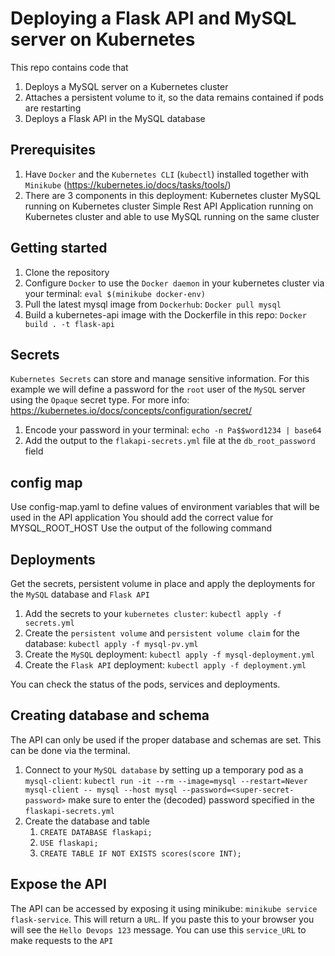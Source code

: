 # Deploying a Flask API and MySQL server on Kubernetes

This repo contains code that 
1) Deploys a MySQL server on a Kubernetes cluster
2) Attaches a persistent volume to it, so the data remains contained if pods are restarting
3) Deploys a Flask API  in the MySQL database

## Prerequisites
1. Have `Docker` and the `Kubernetes CLI` (`kubectl`) installed together with `Minikube` (https://kubernetes.io/docs/tasks/tools/)
2. There are 3 components in this deployment:
    Kubernetes cluster
    MySQL running on Kubernetes cluster
    Simple Rest API Application running on Kubernetes cluster and able to use MySQL running on the same cluster

## Getting started
1. Clone the repository
2. Configure `Docker` to use the `Docker daemon` in your kubernetes cluster via your terminal: `eval $(minikube docker-env)`
3. Pull the latest mysql image from `Dockerhub`: `Docker pull mysql`
4. Build a kubernetes-api image with the Dockerfile in this repo: `Docker build . -t flask-api`

## Secrets
`Kubernetes Secrets` can store and manage sensitive information. For this example we will define a password for the
`root` user of the `MySQL` server using the `Opaque` secret type. For more info: https://kubernetes.io/docs/concepts/configuration/secret/

1. Encode your password in your terminal: `echo -n Pa$$word1234 | base64`
2. Add the output to the `flakapi-secrets.yml` file at the `db_root_password` field

## config map 

Use config-map.yaml to define values of environment variables that will be used in the API application
You should add the correct value for MYSQL_ROOT_HOST
Use the output of the following command

## Deployments
Get the secrets, persistent volume in place and apply the deployments for the `MySQL` database and `Flask API`

1. Add the secrets to your `kubernetes cluster`: `kubectl apply -f secrets.yml`
2. Create the `persistent volume` and `persistent volume claim` for the database: `kubectl apply -f mysql-pv.yml`
3. Create the `MySQL` deployment: `kubectl apply -f mysql-deployment.yml`
4. Create the `Flask API` deployment: `kubectl apply -f deployment.yml`

You can check the status of the pods, services and deployments.

## Creating database and schema
The API can only be used if the proper database and schemas are set. This can be done via the terminal.
1. Connect to your `MySQL database` by setting up a temporary pod as a `mysql-client`: 
   `kubectl run -it --rm --image=mysql --restart=Never mysql-client -- mysql --host mysql --password=<super-secret-password>`
   make sure to enter the (decoded) password specified in the `flaskapi-secrets.yml`
2. Create the database and table
   1. `CREATE DATABASE flaskapi;`
    2. `USE flaskapi;`
    3. `CREATE TABLE IF NOT EXISTS scores(score INT);`
    
## Expose the API
The API can be accessed by exposing it using minikube: `minikube service flask-service`. This will return a `URL`. If you paste this to your browser you will see the `Hello Devops 123` message. You can use this `service_URL` to make requests to the `API`


